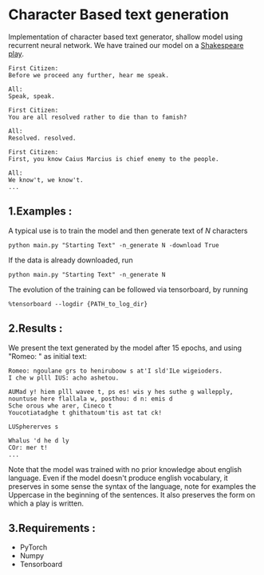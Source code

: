 # Character Based text generation

Implementation of character based text generator, shallow model using
recurrent neural network. We have trained our model on a
[Shakespeare play](
'https://storage.googleapis.com/download.tensorflow.org/data/shakespeare.txt').

    First Citizen:
    Before we proceed any further, hear me speak.

    All:
    Speak, speak.

    First Citizen:
    You are all resolved rather to die than to famish?

    All:
    Resolved. resolved.

    First Citizen:
    First, you know Caius Marcius is chief enemy to the people.

    All:
    We know't, we know't.
    ...

## 1.Examples :
A typical use is to train the model and then generate text of $N$
characters

    python main.py "Starting Text" -n_generate N -download True
    
 If the data is already downloaded, run
    
    python main.py "Starting Text" -n_generate N
    
     
 The evolution of the training can be followed via tensorboard, by
running

    %tensorboard --logdir {PATH_to_log_dir}
  
## 2.Results :
We present the text generated by the model after 15 epochs, and using
"Romeo: " as initial text:

    Romeo: ngoulane grs to heniruboow s at'I sld'ILe wigeioders.
    I che w plll IUS: acho ashetou.

    AUMad y! hiem plll wavee t, ps es! wis y hes suthe g wallepply, nountuse here flallala w, posthou: d n: emis d
    Sche orous whe arer, Cineco t
    Youcotiatadghe t ghithatoum'tis ast tat ck!

    LUSphererves s

    Whalus 'd he d ly
    COr: mer t!
    ...
     
     
Note that the model was trained with no prior knowledge about english
language. Even if the model doesn't produce english vocabulary, it
preserves in some sense the syntax of the language, note for examples
the Uppercase in the beginning of the sentences. It also preserves the
form on which a play is written.

## 3.Requirements :
* PyTorch
* Numpy
* Tensorboard
    
